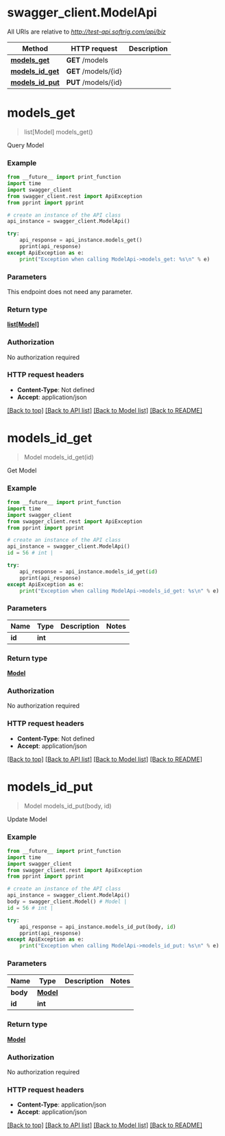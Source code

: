 # swagger_client.ModelApi

All URIs are relative to *http://test-api.softrig.com/api/biz*

Method | HTTP request | Description
------------- | ------------- | -------------
[**models_get**](ModelApi.md#models_get) | **GET** /models | 
[**models_id_get**](ModelApi.md#models_id_get) | **GET** /models/{id} | 
[**models_id_put**](ModelApi.md#models_id_put) | **PUT** /models/{id} | 

# **models_get**
> list[Model] models_get()



Query Model

### Example
```python
from __future__ import print_function
import time
import swagger_client
from swagger_client.rest import ApiException
from pprint import pprint

# create an instance of the API class
api_instance = swagger_client.ModelApi()

try:
    api_response = api_instance.models_get()
    pprint(api_response)
except ApiException as e:
    print("Exception when calling ModelApi->models_get: %s\n" % e)
```

### Parameters
This endpoint does not need any parameter.

### Return type

[**list[Model]**](Model.md)

### Authorization

No authorization required

### HTTP request headers

 - **Content-Type**: Not defined
 - **Accept**: application/json

[[Back to top]](#) [[Back to API list]](../README.md#documentation-for-api-endpoints) [[Back to Model list]](../README.md#documentation-for-models) [[Back to README]](../README.md)

# **models_id_get**
> Model models_id_get(id)



Get Model

### Example
```python
from __future__ import print_function
import time
import swagger_client
from swagger_client.rest import ApiException
from pprint import pprint

# create an instance of the API class
api_instance = swagger_client.ModelApi()
id = 56 # int | 

try:
    api_response = api_instance.models_id_get(id)
    pprint(api_response)
except ApiException as e:
    print("Exception when calling ModelApi->models_id_get: %s\n" % e)
```

### Parameters

Name | Type | Description  | Notes
------------- | ------------- | ------------- | -------------
 **id** | **int**|  | 

### Return type

[**Model**](Model.md)

### Authorization

No authorization required

### HTTP request headers

 - **Content-Type**: Not defined
 - **Accept**: application/json

[[Back to top]](#) [[Back to API list]](../README.md#documentation-for-api-endpoints) [[Back to Model list]](../README.md#documentation-for-models) [[Back to README]](../README.md)

# **models_id_put**
> Model models_id_put(body, id)



Update Model

### Example
```python
from __future__ import print_function
import time
import swagger_client
from swagger_client.rest import ApiException
from pprint import pprint

# create an instance of the API class
api_instance = swagger_client.ModelApi()
body = swagger_client.Model() # Model | 
id = 56 # int | 

try:
    api_response = api_instance.models_id_put(body, id)
    pprint(api_response)
except ApiException as e:
    print("Exception when calling ModelApi->models_id_put: %s\n" % e)
```

### Parameters

Name | Type | Description  | Notes
------------- | ------------- | ------------- | -------------
 **body** | [**Model**](Model.md)|  | 
 **id** | **int**|  | 

### Return type

[**Model**](Model.md)

### Authorization

No authorization required

### HTTP request headers

 - **Content-Type**: application/json
 - **Accept**: application/json

[[Back to top]](#) [[Back to API list]](../README.md#documentation-for-api-endpoints) [[Back to Model list]](../README.md#documentation-for-models) [[Back to README]](../README.md)

